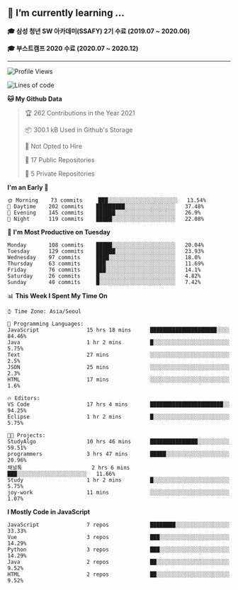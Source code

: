 ## 🌱 I’m currently learning ...

**🎓 삼성 청년 SW 아카데미(SSAFY) 2기 수료 (2019.07 ~ 2020.06)**

**🎓 부스트캠프 2020 수료 (2020.07 ~ 2020.12)**
 
-----

<!--START_SECTION:waka-->
![Profile Views](http://img.shields.io/badge/Profile%20Views-5-blue)

![Lines of code](https://img.shields.io/badge/From%20Hello%20World%20I%27ve%20Written-2.9%20million%20lines%20of%20code-blue)

**🐱 My Github Data** 

> 🏆 262 Contributions in the Year 2021
 > 
> 📦 300.1 kB Used in Github's Storage 
 > 
> 🚫 Not Opted to Hire
 > 
> 📜 17 Public Repositories 
 > 
> 🔑 5 Private Repositories  
 > 
**I'm an Early 🐤** 

```text
🌞 Morning    73 commits     ███░░░░░░░░░░░░░░░░░░░░░░   13.54% 
🌆 Daytime    202 commits    █████████░░░░░░░░░░░░░░░░   37.48% 
🌃 Evening    145 commits    ██████░░░░░░░░░░░░░░░░░░░   26.9% 
🌙 Night      119 commits    █████░░░░░░░░░░░░░░░░░░░░   22.08%

```
📅 **I'm Most Productive on Tuesday** 

```text
Monday       108 commits    █████░░░░░░░░░░░░░░░░░░░░   20.04% 
Tuesday      129 commits    ██████░░░░░░░░░░░░░░░░░░░   23.93% 
Wednesday    97 commits     ████░░░░░░░░░░░░░░░░░░░░░   18.0% 
Thursday     63 commits     ███░░░░░░░░░░░░░░░░░░░░░░   11.69% 
Friday       76 commits     ███░░░░░░░░░░░░░░░░░░░░░░   14.1% 
Saturday     26 commits     █░░░░░░░░░░░░░░░░░░░░░░░░   4.82% 
Sunday       40 commits     █░░░░░░░░░░░░░░░░░░░░░░░░   7.42%

```


📊 **This Week I Spent My Time On** 

```text
⌚︎ Time Zone: Asia/Seoul

💬 Programming Languages: 
JavaScript               15 hrs 18 mins      █████████████████████░░░░   84.46% 
Java                     1 hr 2 mins         █░░░░░░░░░░░░░░░░░░░░░░░░   5.75% 
Text                     27 mins             ░░░░░░░░░░░░░░░░░░░░░░░░░   2.5% 
JSON                     25 mins             ░░░░░░░░░░░░░░░░░░░░░░░░░   2.3% 
HTML                     17 mins             ░░░░░░░░░░░░░░░░░░░░░░░░░   1.6%

🔥 Editors: 
VS Code                  17 hrs 4 mins       ███████████████████████░░   94.25% 
Eclipse                  1 hr 2 mins         █░░░░░░░░░░░░░░░░░░░░░░░░   5.75%

🐱‍💻 Projects: 
StudyAlgo                10 hrs 46 mins      ███████████████░░░░░░░░░░   59.51% 
programmers              3 hrs 47 mins       █████░░░░░░░░░░░░░░░░░░░░   20.96% 
채널톡                      2 hrs 6 mins        ███░░░░░░░░░░░░░░░░░░░░░░   11.66% 
Study                    1 hr 2 mins         █░░░░░░░░░░░░░░░░░░░░░░░░   5.75% 
joy-work                 11 mins             ░░░░░░░░░░░░░░░░░░░░░░░░░   1.07%

```

**I Mostly Code in JavaScript** 

```text
JavaScript               7 repos             ████████░░░░░░░░░░░░░░░░░   33.33% 
Vue                      3 repos             ███░░░░░░░░░░░░░░░░░░░░░░   14.29% 
Python                   3 repos             ███░░░░░░░░░░░░░░░░░░░░░░   14.29% 
Java                     2 repos             ██░░░░░░░░░░░░░░░░░░░░░░░   9.52% 
HTML                     2 repos             ██░░░░░░░░░░░░░░░░░░░░░░░   9.52%

```



<!--END_SECTION:waka-->
